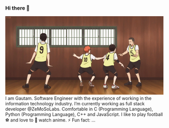 ### Hi there 👋

<!--
**m-gautam/m-gautam** is a ✨ _special_ ✨ repository because its `README.md` (this file) appears on your GitHub profile.

Here are some ideas to get you started:

- 🔭 I’m currently working on ...
- 🌱 I’m currently learning ...
- 👯 I’m looking to collaborate on ...
- 🤔 I’m looking for help with ...
- 💬 Ask me about ...
- 📫 How to reach me: ...
- 😄 Pronouns: ...
- ⚡ Fun fact: ...
-->
![cover](https://github.com/m-gautam/m-gautam/blob/master/cover.gif)
I am Gautam. Software Engineer with the experience of working in the information technology industry. I’m currently working as full stack developer @ZeMoSoLabs. Comfortable in C (Programming Language), Python (Programming Language), C++ and JavaScript. I like to play football :soccer: and love to :eyes: watch  anime.
⚡ Fun fact: ...
